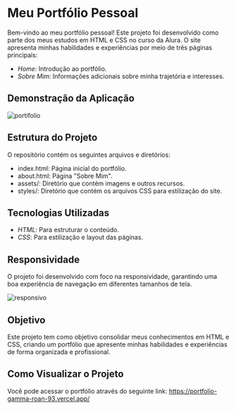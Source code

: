 # Meu Portfólio Pessoal

Bem-vindo ao meu portfólio pessoal! Este projeto foi desenvolvido como parte dos meus estudos em HTML e CSS no curso da Alura. O site apresenta minhas habilidades e experiências por meio de três páginas principais:

- *Home*: Introdução ao portfólio.
- *Sobre Mim*:  Informações adicionais sobre minha trajetória e interesses.

## Demonstração da Aplicação
![portifolio]()

## Estrutura do Projeto

O repositório contém os seguintes arquivos e diretórios:

- index.html: Página inicial do portfólio.
- about.html: Página "Sobre Mim".
- assets/: Diretório que contém imagens e outros recursos.
- styles/: Diretório que contém os arquivos CSS para estilização do site.

## Tecnologias Utilizadas

- *HTML*: Para estruturar o conteúdo.
- *CSS*: Para estilização e layout das páginas.

## Responsividade
O projeto foi desenvolvido com foco na responsividade, garantindo uma boa experiência de navegação em diferentes tamanhos de tela.

![responsivo]()

## Objetivo

Este projeto tem como objetivo consolidar meus conhecimentos em HTML e CSS, criando um portfólio que apresente minhas habilidades e experiências de forma organizada e profissional.

## Como Visualizar o Projeto

Você pode acessar o portfólio através do seguinte link: https://portfolio-gamma-roan-93.vercel.app/
